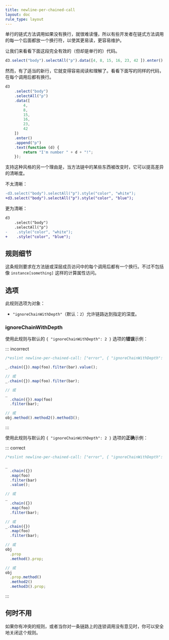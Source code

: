 ```yaml
---
title: newline-per-chained-call
layout: doc
rule_type: layout
---
```


单行的链式方法调用如果没有换行，就很难读懂，所以有些开发者在链式方法调用的每一个后面都放一个换行符，以使其更易读，更容易维护。

让我们来看看下面这段完全有效的（但却是单行的）代码。

```js
d3.select("body").selectAll("p").data([4, 8, 15, 16, 23, 42 ]).enter().append("p").text(function(d) { return "I'm number " + d + "!"; });
```

然而，有了适当的新行，它就变得容易阅读和理解了。看看下面写的同样的代码，在每个调用后都有换行。

```js
d3
    .select("body")
    .selectAll("p")
    .data([
        4,
        8,
        15,
        16,
        23,
        42
    ])
    .enter()
    .append("p")
    .text(function (d) {
        return "I'm number " + d + "!";
    });
```

支持这种风格的另一个理由是，当方法链中的某些东西被改变时，它可以提高差异的清晰度。

不太清晰：

```diff
-d3.select("body").selectAll("p").style("color", "white");
+d3.select("body").selectAll("p").style("color", "blue");
```

更为清晰：

```diff
d3
    .select("body")
    .selectAll("p")
-    .style("color", "white");
+    .style("color", "blue");
```

## 规则细节

这条规则要求在方法链或深层成员访问中的每个调用后都有一个换行。不过不包括像 `instance[something]` 这样的计算属性访问。

## 选项

此规则选项为对象：

* `"ignoreChainWithDepth"`（默认：`2`）允许链路达到指定的深度。

### ignoreChainWithDepth

使用此规则与默认的 `{ "ignoreChainWithDepth": 2 }` 选项的**错误**示例：

::: incorrect

```js
/*eslint newline-per-chained-call: ["error", { "ignoreChainWithDepth": 2 }]*/

_.chain({}).map(foo).filter(bar).value();

// 或
_.chain({}).map(foo).filter(bar);

// 或
_
  .chain({}).map(foo)
  .filter(bar);

// 或
obj.method().method2().method3();
```

:::

使用此规则与默认的 `{ "ignoreChainWithDepth": 2 }` 选项的**正确**示例：

::: correct

```js
/*eslint newline-per-chained-call: ["error", { "ignoreChainWithDepth": 2 }]*/

_
  .chain({})
  .map(foo)
  .filter(bar)
  .value();

// 或
_
  .chain({})
  .map(foo)
  .filter(bar);

// 或
_.chain({})
  .map(foo)
  .filter(bar);

// 或
obj
  .prop
  .method().prop;

// 或
obj
  .prop.method()
  .method2()
  .method3().prop;
```

:::

## 何时不用

如果你有冲突的规则，或者当你对一条链路上的连锁调用没有意见时，你可以安全地关闭这个规则。
